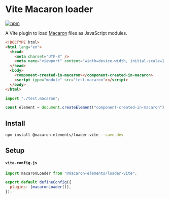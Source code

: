 # Vite Macaron loader

[![npm](https://img.shields.io/npm/v/@macaron-elements/loader-vite)](https://www.npmjs.com/package/@macaron-elements/loader-vite)

A Vite plugin to load [Macaron](https://macaron-elements.com/) files as JavaScript modules.

```html
<!DOCTYPE html>
<html lang="en">
  <head>
    <meta charset="UTF-8" />
    <meta name="viewport" content="width=device-width, initial-scale=1.0" />
  </head>
  <body>
    <component-created-in-macaron></component-created-in-macaron>
    <script type="module" src="test.macaron"></script>
  </body>
</html>
```

```js
import "./test.macaron";

const element = document.createElement("component-created-in-macaron");
```

## Install

```bash
npm install @macaron-elements/loader-vite --save-dev
```

## Setup

#### `vite.config.js`

```js
import macaronLoader from "@macaron-elements/loader-vite";

export default defineConfig({
  plugins: [macaronLoader()],
});
```
